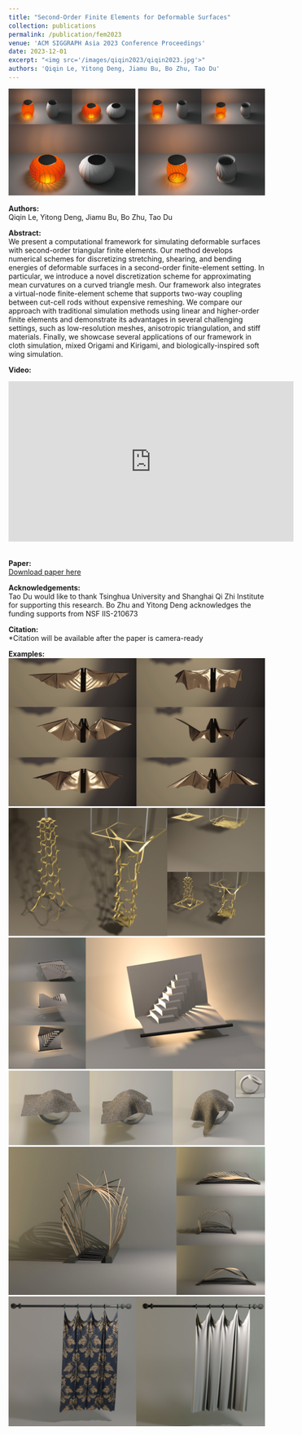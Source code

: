 ```yaml
---
title: "Second-Order Finite Elements for Deformable Surfaces"
collection: publications
permalink: /publication/fem2023 
venue: 'ACM SIGGRAPH Asia 2023 Conference Proceedings'
date: 2023-12-01
excerpt: "<img src='/images/qiqin2023/qiqin2023.jpg'>"
authors: 'Qiqin Le, Yitong Deng, Jiamu Bu, Bo Zhu, Tao Du'
--- 
```

![test image size](/images/qiqin2023/qiqin2023.jpg)

**Authors:**\
Qiqin Le, Yitong Deng, Jiamu Bu, Bo Zhu, Tao Du

**Abstract:**\
We present a computational framework for simulating deformable surfaces with second-order triangular finite elements. Our method develops numerical schemes for discretizing stretching, shearing, and bending energies of deformable surfaces in a second-order finite-element setting. In particular, we introduce a novel discretization scheme for approximating mean curvatures on a curved triangle mesh. Our framework also integrates a virtual-node finite-element scheme that supports two-way coupling between cut-cell rods without expensive remeshing. We compare our approach with traditional simulation methods using linear and higher-order finite elements and demonstrate its advantages in several challenging settings, such as low-resolution meshes, anisotropic triangulation, and stiff materials. Finally, we showcase several applications of our framework in cloth simulation, mixed Origami and Kirigami, and biologically-inspired soft wing simulation.

**Video:**
<iframe width="560" height="315" src="https://www.youtube.com/embed/RnpLhyPNaFg?si=eJMl3_KHZF5-TZOd" title="YouTube video player" frameborder="0" allow="accelerometer; autoplay; clipboard-write; encrypted-media; gyroscope; picture-in-picture; web-share" allowfullscreen></iframe>

\
**Paper:**\
[Download paper here](https://leqiqin.github.io/files/fem2023.pdf)

**Acknowledgements:**\
Tao Du would like to thank Tsinghua University and Shanghai Qi
Zhi Institute for supporting this research. Bo Zhu and Yitong Deng
acknowledges the funding supports from NSF IIS-210673

**Citation:**\
*Citation will be available after the paper is camera-ready

**Examples:**\
![test image size](/images/qiqin2023/bat.jpg)
![test image size](/images/qiqin2023/lahua.jpg)
![test image size](/images/qiqin2023/stairs.jpg)
![test image size](/images/qiqin2023/tori.jpg)
![test image size](/images/qiqin2023/art.jpg)
![test image size](/images/qiqin2023/curtain.jpg)